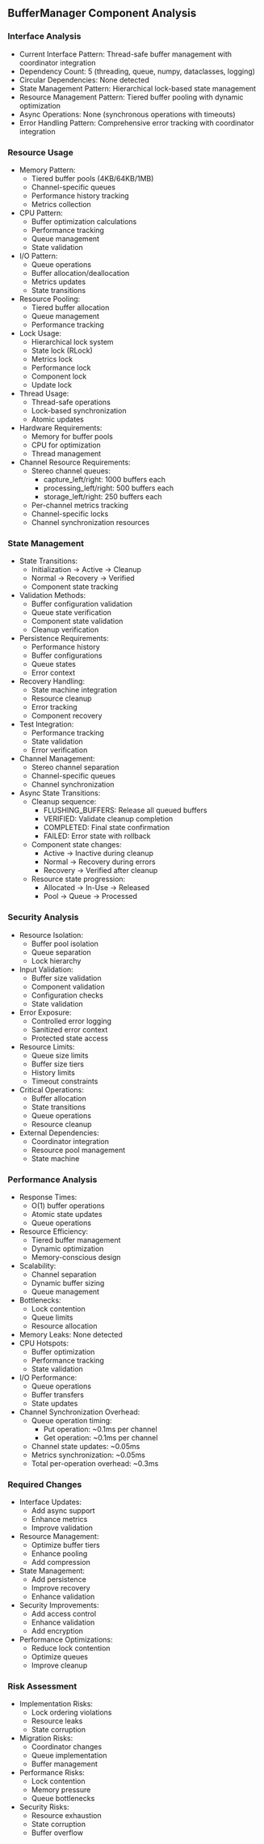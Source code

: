 ## BufferManager Component Analysis

### Interface Analysis
- Current Interface Pattern: Thread-safe buffer management with coordinator integration
- Dependency Count: 5 (threading, queue, numpy, dataclasses, logging)
- Circular Dependencies: None detected
- State Management Pattern: Hierarchical lock-based state management
- Resource Management Pattern: Tiered buffer pooling with dynamic optimization
- Async Operations: None (synchronous operations with timeouts)
- Error Handling Pattern: Comprehensive error tracking with coordinator integration

### Resource Usage
- Memory Pattern:
  - Tiered buffer pools (4KB/64KB/1MB)
  - Channel-specific queues
  - Performance history tracking
  - Metrics collection
- CPU Pattern:
  - Buffer optimization calculations
  - Performance tracking
  - Queue management
  - State validation
- I/O Pattern:
  - Queue operations
  - Buffer allocation/deallocation
  - Metrics updates
  - State transitions
- Resource Pooling:
  - Tiered buffer allocation
  - Queue management
  - Performance tracking
- Lock Usage:
  - Hierarchical lock system
  - State lock (RLock)
  - Metrics lock
  - Performance lock
  - Component lock
  - Update lock
- Thread Usage:
  - Thread-safe operations
  - Lock-based synchronization
  - Atomic updates
- Hardware Requirements:
  - Memory for buffer pools
  - CPU for optimization
  - Thread management
- Channel Resource Requirements:
  - Stereo channel queues:
    * capture_left/right: 1000 buffers each
    * processing_left/right: 500 buffers each
    * storage_left/right: 250 buffers each
  - Per-channel metrics tracking
  - Channel-specific locks
  - Channel synchronization resources

### State Management
- State Transitions:
  - Initialization → Active → Cleanup
  - Normal → Recovery → Verified
  - Component state tracking
- Validation Methods:
  - Buffer configuration validation
  - Queue state verification
  - Component state validation
  - Cleanup verification
- Persistence Requirements:
  - Performance history
  - Buffer configurations
  - Queue states
  - Error context
- Recovery Handling:
  - State machine integration
  - Resource cleanup
  - Error tracking
  - Component recovery
- Test Integration:
  - Performance tracking
  - State validation
  - Error verification
- Channel Management:
  - Stereo channel separation
  - Channel-specific queues
  - Channel synchronization
- Async State Transitions:
  - Cleanup sequence:
    * FLUSHING_BUFFERS: Release all queued buffers
    * VERIFIED: Validate cleanup completion
    * COMPLETED: Final state confirmation
    * FAILED: Error state with rollback
  - Component state changes:
    * Active → Inactive during cleanup
    * Normal → Recovery during errors
    * Recovery → Verified after cleanup
  - Resource state progression:
    * Allocated → In-Use → Released
    * Pool → Queue → Processed

### Security Analysis
- Resource Isolation:
  - Buffer pool isolation
  - Queue separation
  - Lock hierarchy
- Input Validation:
  - Buffer size validation
  - Component validation
  - Configuration checks
  - State validation
- Error Exposure:
  - Controlled error logging
  - Sanitized error context
  - Protected state access
- Resource Limits:
  - Queue size limits
  - Buffer size tiers
  - History limits
  - Timeout constraints
- Critical Operations:
  - Buffer allocation
  - State transitions
  - Queue operations
  - Resource cleanup
- External Dependencies:
  - Coordinator integration
  - Resource pool management
  - State machine

### Performance Analysis
- Response Times:
  - O(1) buffer operations
  - Atomic state updates
  - Queue operations
- Resource Efficiency:
  - Tiered buffer management
  - Dynamic optimization
  - Memory-conscious design
- Scalability:
  - Channel separation
  - Dynamic buffer sizing
  - Queue management
- Bottlenecks:
  - Lock contention
  - Queue limits
  - Resource allocation
- Memory Leaks: None detected
- CPU Hotspots:
  - Buffer optimization
  - Performance tracking
  - State validation
- I/O Performance:
  - Queue operations
  - Buffer transfers
  - State updates
- Channel Synchronization Overhead:
  - Queue operation timing:
    * Put operation: ~0.1ms per channel
    * Get operation: ~0.1ms per channel
  - Channel state updates: ~0.05ms
  - Metrics synchronization: ~0.05ms
  - Total per-operation overhead: ~0.3ms

### Required Changes
- Interface Updates:
  - Add async support
  - Enhance metrics
  - Improve validation
- Resource Management:
  - Optimize buffer tiers
  - Enhance pooling
  - Add compression
- State Management:
  - Add persistence
  - Improve recovery
  - Enhance validation
- Security Improvements:
  - Add access control
  - Enhance validation
  - Add encryption
- Performance Optimizations:
  - Reduce lock contention
  - Optimize queues
  - Improve cleanup

### Risk Assessment
- Implementation Risks:
  - Lock ordering violations
  - Resource leaks
  - State corruption
- Migration Risks:
  - Coordinator changes
  - Queue implementation
  - Buffer management
- Performance Risks:
  - Lock contention
  - Memory pressure
  - Queue bottlenecks
- Security Risks:
  - Resource exhaustion
  - State corruption
  - Buffer overflow

